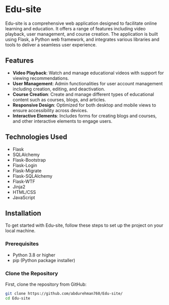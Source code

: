 # Edu-site

Edu-site is a comprehensive web application designed to facilitate online learning and education. It offers a range of features including video playback, user management, and course creation. The application is built using Flask, a Python web framework, and integrates various libraries and tools to deliver a seamless user experience.

## Features
- **Video Playback**: Watch and manage educational videos with support for viewing recommendations.
- **User Management**: Admin functionalities for user account management including creation, editing, and deactivation.
- **Course Creation**: Create and manage different types of educational content such as courses, blogs, and articles.
- **Responsive Design**: Optimized for both desktop and mobile views to ensure accessibility across devices.
- **Interactive Elements**: Includes forms for creating blogs and courses, and other interactive elements to engage users.

## Technologies Used
- Flask
- SQLAlchemy
- Flask-Bootstrap
- Flask-Login
- Flask-Migrate
- Flask-SQLAlchemy
- Flask-WTF
- Jinja2
- HTML/CSS
- JavaScript

## Installation

To get started with Edu-site, follow these steps to set up the project on your local machine.

### Prerequisites
- Python 3.8 or higher
- pip (Python package installer)

### Clone the Repository
First, clone the repository from GitHub:
```bash
git clone https://github.com/abdurehman760/Edu-site/
cd Edu-site
```

###
